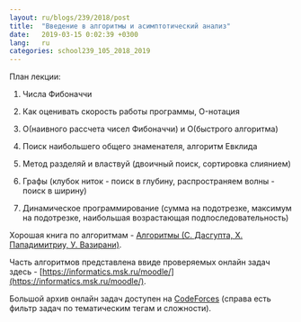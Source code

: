 ```yaml
---
layout: ru/blogs/239/2018/post
title:  "Введение в алгоритмы и асимптотический анализ"
date:   2019-03-15 0:02:39 +0300
lang:   ru
categories: school239_105_2018_2019
---
```


План лекции:

1) Числа Фибоначчи

2) Как оценивать скорость работы программы, O-нотация

3) O(наивного рассчета чисел Фибоначчи) и O(быстрого алгоритма)

4) Поиск наибольшего общего знаменателя, алгоритм Евклида

5) Метод разделяй и властвуй (двоичный поиск, сортировка слиянием)

6) Графы (клубок ниток - поиск в глубину, распространяем волны - поиск в ширину)

7) Динамическое программирование (сумма на подотрезке, максимум на подотрезке, наибольшая возрастающая подпоследовательность)

Хорошая книга по алгоритмам - [Алгоритмы (С. Дасгупта, Х. Пападимитриу, У. Вазирани)](https://alexanderskulikov.github.io/files/algorithms_href.pdf).

Часть алгоритмов представлена ввиде проверяемых онлайн задач здесь - [https://informatics.msk.ru/moodle/](https://informatics.msk.ru/moodle/).

Большой архив онлайн задач доступен на [CodeForces](http://codeforces.com/problemset) (справа есть фильтр задач по тематическим тегам и сложности).
